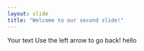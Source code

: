 ```yaml
---
layout: slide
title: "Welcome to our second slide!"
---
```

Your text
Use the left arrow to go back!
hello
